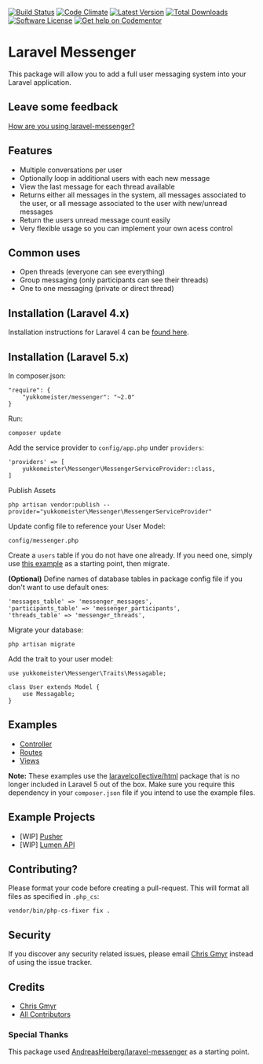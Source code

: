[![Build Status](https://img.shields.io/travis/yukkomeister/laravel-messenger.svg?style=flat-square)](https://travis-ci.org/yukkomeister/laravel-messenger)
[![Code Climate](https://img.shields.io/codeclimate/github/yukkomeister/laravel-messenger.svg?style=flat-square)](https://codeclimate.com/github/yukkomeister/laravel-messenger)
[![Latest Version](https://img.shields.io/github/release/yukkomeister/laravel-messenger.svg?style=flat-square)](https://github.com/yukkomeister/laravel-messenger/releases)
[![Total Downloads](https://img.shields.io/packagist/dt/yukkomeister/messenger.svg?style=flat-square)](https://packagist.org/packages/yukkomeister/messenger)
[![Software License](https://img.shields.io/badge/license-MIT-brightgreen.svg?style=flat-square)](LICENSE)
[![Get help on Codementor](https://cdn.codementor.io/badges/get_help_github.svg)](https://www.codementor.io/yukkomeister)

# Laravel Messenger
This package will allow you to add a full user messaging system into your Laravel application.

## Leave some feedback
[How are you using laravel-messenger?](https://github.com/yukkomeister/laravel-messenger/issues/55)

## Features
* Multiple conversations per user
* Optionally loop in additional users with each new message
* View the last message for each thread available
* Returns either all messages in the system, all messages associated to the user, or all message associated to the user with new/unread messages
* Return the users unread message count easily
* Very flexible usage so you can implement your own acess control

## Common uses
* Open threads (everyone can see everything)
* Group messaging (only participants can see their threads)
* One to one messaging (private or direct thread)

## Installation (Laravel 4.x)
Installation instructions for Laravel 4 can be [found here](https://github.com/yukkomeister/laravel-messenger/tree/v1).

## Installation (Laravel 5.x)
In composer.json:

    "require": {
        "yukkomeister/messenger": "~2.0"
    }

Run:

    composer update

Add the service provider to `config/app.php` under `providers`:

    'providers' => [
        yukkomeister\Messenger\MessengerServiceProvider::class,
    ]

Publish Assets

    php artisan vendor:publish --provider="yukkomeister\Messenger\MessengerServiceProvider"
	
Update config file to reference your User Model:

    config/messenger.php
	
Create a `users` table if you do not have one already. If you need one, simply use [this example](https://github.com/yukkomeister/laravel-messenger/tree/master/src/yukkomeister/Messenger/examples/create_users_table.php) as a starting point, then migrate.

**(Optional)** Define names of database tables in package config file if you don't want to use default ones:

    'messages_table' => 'messenger_messages',
    'participants_table' => 'messenger_participants',
    'threads_table' => 'messenger_threads',

Migrate your database:

    php artisan migrate

Add the trait to your user model:

    use yukkomeister\Messenger\Traits\Messagable;
    
    class User extends Model {
        use Messagable;
    }


## Examples
* [Controller](https://github.com/yukkomeister/laravel-messenger/tree/master/src/yukkomeister/Messenger/examples/MessagesController.php)
* [Routes](https://github.com/yukkomeister/laravel-messenger/tree/master/src/yukkomeister/Messenger/examples/routes.php)
* [Views](https://github.com/yukkomeister/laravel-messenger/tree/master/src/yukkomeister/Messenger/examples/views)

__Note:__ These examples use the [laravelcollective/html](http://laravelcollective.com/docs/5.0/html) package that is no longer included in Laravel 5 out of the box. Make sure you require this dependency in your `composer.json` file if you intend to use the example files.

## Example Projects
* [WIP] [Pusher](https://github.com/yukkomeister/laravel-messenger-pusher-demo)
* [WIP] [Lumen API](https://github.com/yukkomeister/lumen-messenger-api)


## Contributing? 
Please format your code before creating a pull-request. This will format all files as specified in `.php_cs`:

    vendor/bin/php-cs-fixer fix .

## Security

If you discover any security related issues, please email [Chris Gmyr](mailto:yukkomeister@gmail.com) instead of using the issue tracker.

## Credits

- [Chris Gmyr](https://github.com/yukkomeister)
- [All Contributors](../../contributors)

### Special Thanks
This package used [AndreasHeiberg/laravel-messenger](https://github.com/AndreasHeiberg/laravel-messenger) as a starting point.
